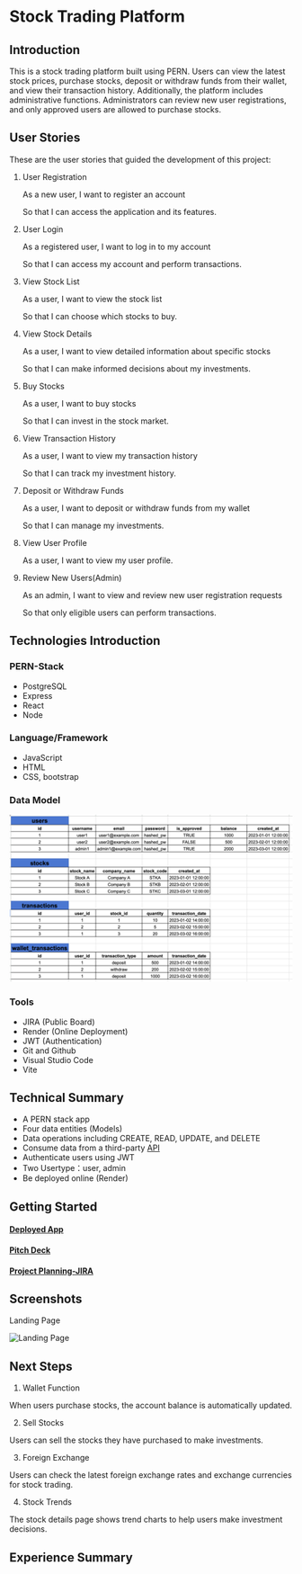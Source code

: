 # Stock Trading Platform

## Introduction

This is a stock trading platform built using PERN. Users can view the latest stock prices, purchase stocks, deposit or withdraw funds from their wallet, and view their transaction history. Additionally, the platform includes administrative functions. Administrators can review new user registrations, and only approved users are allowed to purchase stocks.

## User Stories

These are the user stories that guided the development of this project:

1. User Registration

   As a new user, I want to register an account

   So that I can access the application and its features.

2. User Login

   As a registered user, I want to log in to my account

   So that I can access my account and perform transactions.

3. View Stock List

   As a user, I want to view the stock list

   So that I can choose which stocks to buy.

4. View Stock Details

   As a user, I want to view detailed information about specific stocks

   So that I can make informed decisions about my investments.

5. Buy Stocks

   As a user, I want to buy stocks

   So that I can invest in the stock market.

6. View Transaction History

   As a user, I want to view my transaction history

   So that I can track my investment history.

7. Deposit or Withdraw Funds

   As a user, I want to deposit or withdraw funds from my wallet

   So that I can manage my investments.

8. View User Profile

   As a user, I want to view my user profile.

9. Review New Users(Admin)

   As an admin, I want to view and review new user registration requests

   So that only eligible users can perform transactions.

## Technologies Introduction

### PERN-Stack

- PostgreSQL
- Express
- React
- Node

### Language/Framework

- JavaScript
- HTML
- CSS, bootstrap

### Data Model

![Data Model](/client/public/DataModel.png)

### Tools

- JIRA (Public Board)
- Render (Online Deployment)
- JWT (Authentication)
- Git and Github
- Visual Studio Code
- Vite

## Technical Summary

- A PERN stack app
- Four data entities (Models)
- Data operations including CREATE, READ, UPDATE, and DELETE
- Consume data from a third-party [API](https://www.stockdata.org/)
- Authenticate users using JWT
- Two Usertype：user, admin
- Be deployed online (Render)

## Getting Started

#### [Deployed App](https://stocks-trading-platform.onrender.com)

#### [Pitch Deck]()

#### [Project Planning-JIRA](https://molly-project.atlassian.net/jira/software/projects/ST/boards/3)

## Screenshots

Landing Page

![Landing Page]()

## Next Steps

1. Wallet Function

When users purchase stocks, the account balance is automatically updated.

2. Sell Stocks

Users can sell the stocks they have purchased to make investments.

3. Foreign Exchange

Users can check the latest foreign exchange rates and exchange currencies for stock trading.

4. Stock Trends

The stock details page shows trend charts to help users make investment decisions.

## Experience Summary
